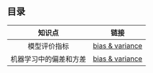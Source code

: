 ## 目录

|     知识点     |                    链接                    |
| :---------: | :--------------------------------------: |
|   模型评价指标    | [bias & variance](https://github.com/BranY/Notes/blob/master/base/Bias%E5%92%8CVariance%E7%9A%84%E6%9D%83%E8%A1%A1.md) |
| 机器学习中的偏差和方差 | [bias & variance](https://github.com/BranY/Notes/blob/master/base/Bias%E5%92%8CVariance%E7%9A%84%E6%9D%83%E8%A1%A1.md) |

